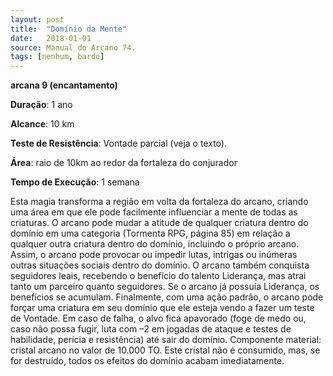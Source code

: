 ```yaml
---
layout: post
title:  "Domínio da Mente"
date:   2018-01-01
source: Manual do Arcano 74.
tags: [nenhum, bardo]
---
```


**arcana 9 (encantamento)**

**Duração**: 1 ano

**Alcance**: 10 km

**Teste de Resistência**: Vontade parcial (veja o texto).

**Área**: raio de 10km ao redor da fortaleza do conjurador

**Tempo de Execução**: 1 semana

Esta magia transforma a região em volta da fortaleza do arcano, criando uma área em que ele pode facilmente influenciar a mente de todas as criaturas. O arcano pode mudar a atitude de qualquer criatura dentro do domínio em uma categoria (Tormenta RPG, página 85) em relação a qualquer outra criatura dentro do domínio, incluindo o próprio arcano.
Assim, o arcano pode provocar ou impedir lutas, intrigas ou inúmeras outras situações sociais dentro do domínio. O arcano também conquista seguidores leais, recebendo o benefício do talento Liderança, mas atrai tanto um parceiro quanto seguidores. Se o arcano já possuía Liderança, os benefícios se acumulam.
Finalmente, com uma ação padrão, o arcano pode forçar uma criatura em seu domínio que ele esteja vendo a fazer um teste de Vontade. Em caso de falha, o alvo fica apavorado (foge de medo ou, caso não possa fugir, luta com –2 em jogadas de ataque e testes de habilidade, perícia e resistência) até sair do domínio.
Componente material: cristal arcano no valor de 10.000 TO. Este cristal não é consumido, mas, se for destruído, todos os efeitos do domínio acabam imediatamente.
